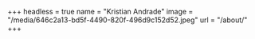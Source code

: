 +++
headless = true
name = "Kristian Andrade"
image = "/media/646c2a13-bd5f-4490-820f-496d9c152d52.jpeg"
url = "/about/"
+++
